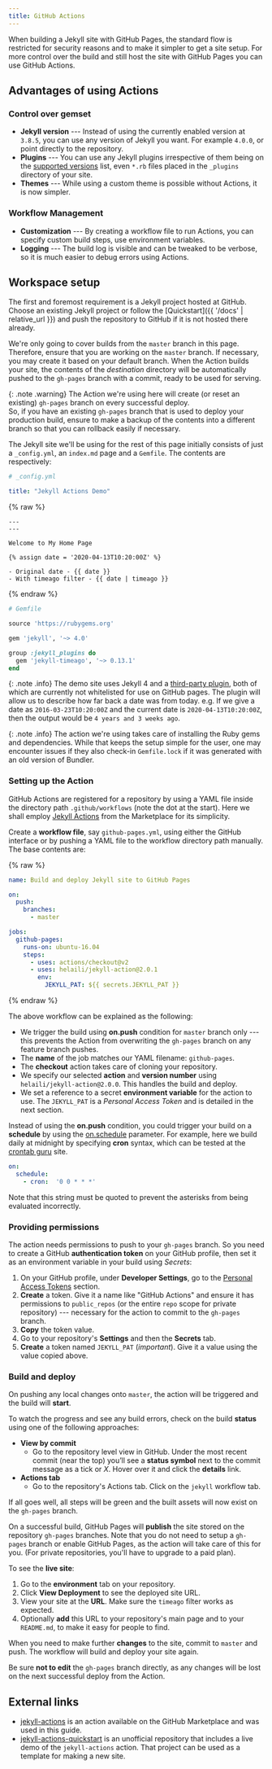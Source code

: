 ```yaml
---
title: GitHub Actions
---
```


When building a Jekyll site with GitHub Pages, the standard flow is restricted for security reasons
and to make it simpler to get a site setup. For more control over the build and still host the site
with GitHub Pages you can use GitHub Actions.


## Advantages of using Actions

### Control over gemset

- **Jekyll version** --- Instead of using the currently enabled version at `3.8.5`, you can use any
  version of Jekyll you want. For example `4.0.0`, or point directly to the repository.
- **Plugins** --- You can use any Jekyll plugins irrespective of them being on the
  [supported versions][ghp-whitelist] list, even `*.rb` files placed in the `_plugins` directory
  of your site.
- **Themes** --- While using a custom theme is possible without Actions, it is now simpler.

### Workflow Management

- **Customization** --- By creating a workflow file to run Actions, you can specify custom build
  steps, use environment variables.
- **Logging** --- The build log is visible and can be tweaked to be verbose, so it is much easier to
  debug errors using Actions.


## Workspace setup

The first and foremost requirement is a Jekyll project hosted at GitHub. Choose an existing Jekyll
project or follow the [Quickstart]({{ '/docs' | relative_url }}) and push the repository to GitHub
if it is not hosted there already.

We're only going to cover builds from the `master` branch in this page. Therefore, ensure that you
are working on the `master` branch. If necessary, you may create it based on your default branch.
When the Action builds your site, the contents of the *destination* directory will be automatically
pushed to the `gh-pages` branch with a commit, ready to be used for serving.

{: .note .warning}
The Action we're using here will create (or reset an existing) `gh-pages` branch on every successful
deploy.<br/> So, if you have an existing `gh-pages` branch that is used to deploy your production
build, ensure to make a backup of the contents into a different branch so that you can rollback
easily if necessary.

The Jekyll site we'll be using for the rest of this page initially consists of just a `_config.yml`,
an `index.md` page and a `Gemfile`. The contents are respectively:

```yaml
# _config.yml

title: "Jekyll Actions Demo"
```

{% raw %}
```liquid
---
---

Welcome to My Home Page

{% assign date = '2020-04-13T10:20:00Z' %}

- Original date - {{ date }}
- With timeago filter - {{ date | timeago }}
```
{% endraw %}


```ruby
# Gemfile

source 'https://rubygems.org'

gem 'jekyll', '~> 4.0'

group :jekyll_plugins do
  gem 'jekyll-timeago', '~> 0.13.1'
end
```

{: .note .info}
The demo site uses Jekyll 4 and a [third-party plugin][timeago-plugin], both of which are currently
not whitelisted for use on GitHub pages. The plugin will allow us to describe how far back a date
was from today. e.g. If we give a date as `2016-03-23T10:20:00Z` and the current date is
`2020-04-13T10:20:00Z`, then the output would be `4 years and 3 weeks ago`.

{: .note .info}
The action we're using takes care of installing the Ruby gems and dependencies. While that keeps
the setup simple for the user, one may encounter issues if they also check-in `Gemfile.lock` if it
was generated with an old version of Bundler.

### Setting up the Action

GitHub Actions are registered for a repository by using a YAML file inside the directory path
`.github/workflows` (note the dot at the start). Here we shall employ
[Jekyll Actions][jekyll-actions] from the Marketplace for its simplicity.

Create a **workflow file**, say `github-pages.yml`, using either the GitHub interface or by pushing
a YAML file to the workflow directory path manually. The base contents are:

{% raw %}
```yaml
name: Build and deploy Jekyll site to GitHub Pages

on:
  push:
    branches:
      - master

jobs:
  github-pages:
    runs-on: ubuntu-16.04
    steps:
      - uses: actions/checkout@v2
      - uses: helaili/jekyll-action@2.0.1
        env:
          JEKYLL_PAT: ${{ secrets.JEKYLL_PAT }}
```
{% endraw %}

The above workflow can be explained as the following:

- We trigger the build using **on.push** condition for `master` branch only --- this prevents
  the Action from overwriting the `gh-pages` branch on any feature branch pushes.
- The **name** of the job matches our YAML filename: `github-pages`.
- The **checkout** action takes care of cloning your repository.
- We specify our selected **action** and **version number** using `helaili/jekyll-action@2.0.0`.
  This handles the build and deploy.
- We set a reference to a secret **environment variable** for the action to use. The `JEKYLL_PAT`
  is a *Personal Access Token* and is detailed in the next section.

Instead of using the **on.push** condition, you could trigger your build on a **schedule** by 
using the [on.schedule] parameter. For example, here we build daily at midnight by specifying
**cron** syntax, which can be tested at the [crontab guru] site.

```yaml
on:
  schedule:
    - cron:  '0 0 * * *'
```

Note that this string must be quoted to prevent the asterisks from being evaluated incorrectly.

[on.schedule]: https://help.github.com/en/actions/reference/workflow-syntax-for-github-actions#onschedule
[crontab guru]: https://crontab.guru/


### Providing permissions

The action needs permissions to push to your `gh-pages` branch. So you need to create a GitHub
**authentication token** on your GitHub profile, then set it as an environment variable in your
build using _Secrets_:

1. On your GitHub profile, under **Developer Settings**, go to the [Personal Access Tokens][tokens]
   section.
2. **Create** a token. Give it a name like "GitHub Actions" and ensure it has permissions to
   `public_repos` (or the entire `repo` scope for private repository) --- necessary for the action
   to commit to the `gh-pages` branch.
3. **Copy** the token value.
4. Go to your repository's **Settings** and then the **Secrets** tab.
5. **Create** a token named `JEKYLL_PAT` (*important*). Give it a value using the value copied
   above.

### Build and deploy

On pushing any local changes onto `master`, the action will be triggered and the build will
**start**.

To watch the progress and see any build errors, check on the build **status** using one of the
following approaches:

- **View by commit**
    - Go to the repository level view in GitHub. Under the most recent commit (near the top) you’ll
      see a **status symbol** next to the commit message as a tick or _X_. Hover over it and click
      the **details** link.
- **Actions tab**
    - Go to the repository's Actions tab. Click on the `jekyll` workflow tab.

If all goes well, all steps will be green and the built assets will now exist on the `gh-pages`
branch.

On a successful build, GitHub Pages will **publish** the site stored on the repository `gh-pages`
branches. Note that you do not need to setup a `gh-pages` branch or enable GitHub Pages, as the
action will take care of this for you.
(For private repositories, you'll have to upgrade to a paid plan).

To see the **live site**:

1. Go to the **environment** tab on your repository.
2. Click **View Deployment** to see the deployed site URL.
3. View your site at the **URL**. Make sure the `timeago` filter works as expected.
4. Optionally **add** this URL to your repository's main page and to your `README.md`, to make it
   easy for people to find.

When you need to make further **changes** to the site, commit to `master` and push. The workflow
will build and deploy your site again.

Be sure **not to edit** the `gh-pages` branch directly, as any changes will be lost on the next
successful deploy from the Action.

## External links

- [jekyll-actions] is an action available on the GitHub Marketplace and was used in this guide.
- [jekyll-actions-quickstart] is an unofficial repository that includes a live demo of the
  `jekyll-actions` action. That project can be used as a template for making a new site.


[ghp-whitelist]: https://pages.github.com/versions/
[timeago-plugin]: https://rubygems.org/gems/jekyll-timeago
[tokens]: https://github.com/settings/tokens
[jekyll-actions]: https://github.com/marketplace/actions/jekyll-actions
[jekyll-actions-quickstart]: https://github.com/MichaelCurrin/jekyll-actions-quickstart
